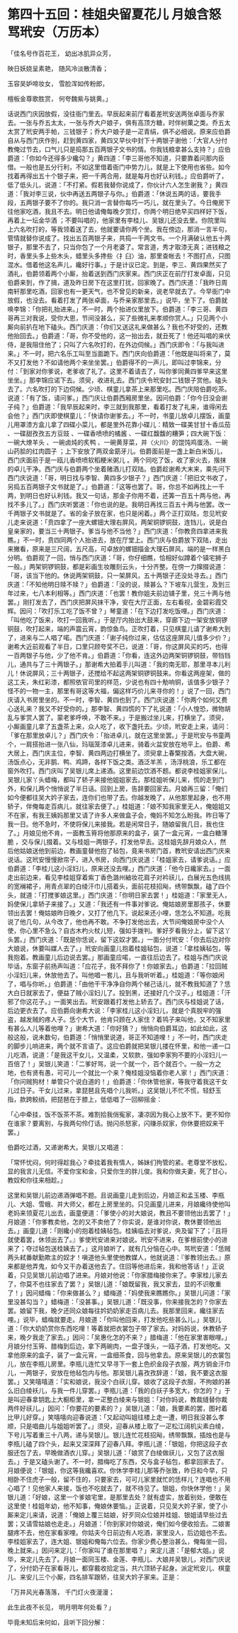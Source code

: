 第四十五回：桂姐央留夏花儿 月娘含怒骂玳安（万历本）
=

「佳名号作百花王， 幼出冰肌异众芳，

映日妖娆呈素艳， 随风冷淡散清香；

玉容吴妒啼妆女， 雪脸浑如传粉郎，

檀板金尊歌胜赏， 何夸魏紫与姚黄。」

话说西门庆因放假，没往衙门里去。早辰起来前厅看着差玳安送两张卓面与乔家去。一张与乔五太太，一张与乔大户娘子，俱有高顶方糖，时伴树菓之类。乔五太太赏了玳安两手帕，三钱银子；乔大户娘子是一疋青绢，俱不必细说。原来应伯爵自从与西门庆作别，赶到黄四家，黄四又早伙中封下十两银子谢他：「大官人分付教俺过节去，口气儿只是捣那五百两银子文书的情。你我钱粮拿甚么支持？」应伯爵道：「你如今还得多少纔勾？」黄四道：「李三哥他不知道，只要靠着问那内臣借。一般也是五分行利，不如这里借着衙门中势力儿，就是上下使用也省些。如今找着再得出五十个银子来，把一千两合用，就是每月也好认利钱。」应伯爵听了，低了低头儿，说道：「不打紧。假若我替你说成了，你伙计六人怎生谢我？」黄四道：「我对李三说，伙中再送五两银子与你。」伯爵道：「休说五两的话，要我手段，五两银子要不了你的。我只消一言替你每巧一巧儿，就在里头了。今日俺房下往他家吃酒，我且不去。明日他请俺每晚夕赏灯，你两个明日绝早买四样好下饭，再着上一坛金华酒 ；不要叫唱的，他家里有李桂儿、吴银儿还没去里。你院里叫上六名吹打的，等我领着送了去，他就要请你两个坐。我在傍边，那消一言半句，管情就替你说成了。找出五百两银子来，共捣一千两文书。一个月满破认他五十两银子，那里不去了，只当你包了一个月老婆了。常言道，秀才取漆无真；进钱粮之时，香里头多上些木头，蜡里头多搀些〈扌臼〉油，那里查帐去！不图打点，只图混水。借着他这名声儿，纔好行事。」于是计议已定。到是，李三、黄四果然买了酒礼，伯爵领着两个小厮，抬着送到西门庆家来。西门庆正在前厅打发卓面，只见伯爵来到，作了揖，道及昨日房下在这里打扰，回家晚了。西门庆道：「我昨日周南轩那里吃酒，回家也有一更天气，也不曾见的新亲，说老早就去了。今早衙门中放假，也没去。看着打发了两张卓面，与乔亲家那里去。」说毕，坐下了。伯爵就唤李锦：「你把礼抬进来。」不一时，两个抬进仪里放下。伯爵道：「李三哥、黄四哥再三对我说，受你大恩，节间没甚么，买了些微礼来孝顺你赏人。」只见两个小厮向前扒在地下磕头。西门庆道：「你们又送这礼来做甚么？我也不好受的，还教他抬回去。」伯爵道：「哥，你不受他的，这一抬出去，就丑死了！他还叫唱的来伏侍，是我阻住他了；只叫了六名吹打的，在外边伺候。」西门庆即令：「与我叫进来。」不一时，把六名乐工叫至当面跪下。西门庆向伯爵道：「他既是叫将来了，莫不又打发他？不如请他两个来坐坐罢。」伯爵得不的一声儿，即叫过李锦来，分付：「到家对你爹说，老爹收了礼了。这里不着请去了，叫你爹同黄四爹早来这里坐坐。」那李锦应诺下去。须臾，收进礼去。西门庆令玳安封二钱银子赏他。磕头去了。六名吹打的下边伺候。少顷、棋童儿拿茶上来那里吃。西门庆陪伯爵吃茶。说道：「有了饭，请问爹。」西门庆让伯爵西厢房里坐。因问伯爵：「你今日没会谢子纯？」伯爵道：「我早辰起来时，李三就到我那里，看着打发了礼来，谁得闲去会他？」西门庆即使棋童儿：「快请你谢爹去。」不一时，书童儿放卓儿摆饭，画童儿用罩漆方盒儿拿了四碟小菜儿，都是里外花靠小碟儿：精致一碟美甘甘十香瓜茄 、一碟甜孜孜五方豆豉 、一碟香喷喷的橘酱 、一碟红馥馥的糟笋；四大碗下饭：一碗大燎羊头 、一碗卤炖的炙鸭 、一碗黄芽菜，并〈火川〉的馄饨鸡蛋汤、一碗山药脍的红肉圆子 ；上下安放了两双金筯牙儿。伯爵面前是一盏上新白米饭儿，西门庆面前于是一瓯儿香喷喷软稻粳米粥儿 。两个同吃了饭，收了家火去，揩抹的卓儿干净。西门庆与伯爵两个坐着赌酒儿打双陆。伯爵趁谢希大末来，乘先问下西门庆说道：「哥，明日找与李智、黄四多少银子？」西门庆道：「把旧文书收了，另捣五百两银子文书就是了。」伯爵道：「这等也罢了。哥，你总不如再找上一千两，到明日也好认利钱。我又一句话，那金子你用不着，还筭一百五十两与他，再找不多儿了。」西门庆听罢道：「你也说的是。我明日再找三百五十两与他罢。改一千两银子文书就是了。省的金子放在家，也只是闲着。」两个正打双陆，忽见玳安儿走来说道：「贲四拿了一座大螺钿大理右屏风，两架铜锣铜鼓，连铛儿，说是白皇亲家的，要当三十两银子。爹当与他不当他？」西门庆道：「你教贲四拿进来我瞧。」不一时，贲四同两个人抬进去，放在厅堂上。西门庆与伯爵放下双陆，走出来撇看，原来是三尺阔，五尺高，可卓放的螺钿描金大理石屏风，端的是一样黑白分明。伯爵观了一回，悄与西门庆道：「哥，你仔细瞧，恰相好似蹲着个镇宅狮子一般。」两架铜锣铜鼓，都是彩画生妆雕刻云头，十分齐整。在傍一力撺掇说道：「哥，该当下他的。休说两架铜鼓，只一架屏风，五十两银子还没处寻去。」西门庆道：「不知他明日赎不赎？」伯爵道：「没的说，赎甚么？下坡车儿营生，及到三年过来，七八本利相等。」西门庆道：「也罢！教你姐夫前边铺子里，兑三十两与他罢。」刚打发去了，西门庆把屏风抹干净，安在大厅正面，左右看视，金碧彩霞交辉。因问：「吹打乐工吃了饭不曾？」琴童道：「在下边打发吃饭哩。」西门庆道：「叫他吃了饭来，吹打一回我听。」于是厅内抬出大鼓来，穿廊下边一架安放铜锣铜鼓，吹打起来，端的声震云宵，韵惊鱼鸟。正吹打着，只见棋童儿请了谢希大到了，进来与二人唱了喏。西门庆道：「谢子纯你过来，估估这座屏风儿值多少价？」谢希大近前观看了半日，口里只顾夸奖不已，说道：「哥，你这屏风买的巧，也得一百两银子与他，少了他不肯。」伯爵道：「你看，连这外边两架铜锣铜鼓，带铛铛儿，通共与了三十两银子。」那谢希大拍着手儿叫道：「我的南无耶，那里寻本儿利儿！休说屏风；三十两银子，还搅给不起这两架铜锣铜鼓来。你看这两座架，做的这工夫，朱红彩漆，都照依官司里的样范，少说也有四十觔响铜，该值多少银子？怪不的一物一主，那里有哥这等大福，偏这样巧价儿来寻你的！」说了一回，西门庆请入书房里坐的。不一时，李智、黄四也到了。西门庆说道：「你两个如何又费心送礼来？我又不好受你的。」那李智、黄四慌的下了礼说道：「小人惶恐，微物胡乱与爹赏人罢了。蒙老爹呼唤，不敢不来。」于是搬过坐儿来，打横坐了。须臾，小厮画童儿拿了五盏茶上来，众人吃了，收下盏托去。少顷，玳安走上来，请问：「爹在那里放卓儿？」西门庆令：「抬进卓儿，就在这里坐罢。」于是玳安与书童两个，一肩搭抬进一张八仙，玛瑙笼漆卓儿进来，骑着火盆安放在地平上。伯爵、希大居上，西门庆主位，李智、黄四两边打横坐了。须臾拿上春檠按酒，大盘大碗，汤饭点心，无非鹅、鸭、鸡蹄，各样下饭之类。酒泛羊羔 ，汤浮桃浪，乐工都在窗外吹打。西门庆叫了吴银儿席上递酒。这里前边饮酒不题。都说李桂姐家保儿，吴银儿家丫头蜡梅，都叫了轿子来接他姐姐家去。那桂姐听保儿来，慌的走到门外，和保儿两个悄悄说了半日话。回到上房，告辞要回家去。月娘再三留：「俺们如今便都往吴大妗子家去，连你们也带了去。你越发晚了，从他那里起身，也不用轿子，伴俺每走百病儿，就往家去便了。」桂姐道：「娘不知我家里无人，俺姐姐又不在家，有我王姨妈那里又请了许多人来做盒子会，俺妈不知怎么盼我。昨日等了我一日。他不急时，不使将保儿来接我。若是闲常日子，随娘留我几日，我也住了。」月娘见他不肯，一面教玉筲将他那原来的盒子，装了一盒元宵，一盒白糖薄脆 ，交与保儿掇着。又与桂姐一两银子，打发他早去。这桂姐先辞月娘众人，然后他姑娘送他到前边，教画童替他抱了毡包，竟来书房门首，教玳安请出西门庆来说话。这玳安慢慢掀帘子，进入书房，向西门庆说道：「桂姐家去，请爹说话。」应伯爵道：「李桂儿这小淫妇儿，原来还没去哩。」西门庆道：「他今日纔家去。」一面走出前边来，看见李桂姐穿着紫丁香色潞州紬妆花肩子对衿祆儿，白展光五色线挑的宽襕裙子，用青点翠的白绫汗巾儿搭着头，面前花枝招飐，绣带飘飘，磕了四个头，就道：「打搅爹娘这里。」西门庆道：「你明日家去罢！」桂姐道：「家里无人，妈使保儿拿轿子来接了。」又道：「我还有一件事对爹说。俺姑娘房里那孩子，休要领出去罢！俺姑娘昨日晚夕，又打了他几下。说起来还小哩，恁怎么不知道。吃我说了他几句，从今改了，他也再不敢。不争打发他出去，大节间俺娘房中没个人使，你心里不急么？自古木杓火杖儿短，强如手拨判。爹好歹看我分上，留下这丫头罢。」西门庆道：「既是你恁说，留下这奴才罢。」一面分付玳安：「你去后边对你大娘说，休要叫媒人去了。」玳安向画童儿抱着桂姐毡包，说道：「拿桂姨毡包，等我抱着。教画童儿后边说去罢。」那画童应喏，一直往后边去了。桂姐与西门庆说毕话，东窗子前扬声叫道：「应花子，我不拜你了！你娘家去。」伯爵道：「拉回贼小淫妇儿来，休放他去了。叫他唱一套儿，且与我听听着。」桂姐道：「等你娘闲了，唱与你听。」伯爵道：「由他干干净净自你两个梯己话儿，就不教我知道了？恁大白日就家去了，便益了贼小淫妇儿了。投到黑，还接好几个汉子。」桂姐道：「汗邪了你这花子。」一面笑出去。玳安跟着打发他上轿去了。西门庆与桂姐说了话，后边更衣去了。应伯爵向谢希大说：「李家桂儿这小淫妇儿，就是个真脱牢的强盗，越发贼的疼人子。恁个大节，他肯只顾在人家住？着鸨子来叫他，又不知家里有甚么人儿等着他哩？」谢希大道：「你好猜？」悄悄向伯爵耳边，如此如此，这般这般，说未数句，伯爵道：「悄悄里说道，哥正不知道哩！」不一时，西门庆走的脚步儿响进来，两个就不言语了。这应伯爵就把吴银儿搂在怀里，和他一递一口儿吃酒，说道：「是我这干女儿，又温柔，又软款，强如李家狗不要的小淫妇儿一百倍了！」吴银儿笑道：「二爹好骂，说一个就一个，百个就百个。一般一方之地，也有贤有愚，可可儿一个就比一个来？俺桂姐没恼着你老人家！」西门庆道：「你问贼狗材！单管只个说白道的！」伯爵道：「你休管他家，等我守着我这干女儿过日子。干女儿过来，拿琵琶且先唱个儿我听。」这吴银儿不忙不慌，轻舒玉指，款跨鲛绡，把琵琶在于膝上，低低唱了一回柳摇金：

「心中牵挂，饭不饭茶不茶。难割拾我俏寃家，凄凉因为我心上放不下。更不知你在谁家？要离别，与我两句伶仃话。抛闪杀怒家，闪赚杀奴家，你休要把奴来干罢。」

伯爵吃过酒，又递谢希大。吴银儿又唱道：

「常怀忧闷，何时得趁我心？牵挂着我有情人，姊妹们拘管的紧。老尊堂不放松，显的我言儿无信。不爱你宝和金，只爱你生的胖儿俊。我和你做夫妻，死了甘心，教奴和你往来相趁。」

这里和吴银儿前边递酒弹唱不题。且说画童儿走到后边，月娘正和孟玉楼、李瓶儿、大姐、雪蛾、并大师父，都在上房里坐的。只见画童儿进来，月娘纔待使他叫老妈来领夏花儿出去，画童便道：「爹使小的对大娘说，教且不要领他出去罢了！」月娘道：「你爹教卖他，怎的又不卖他了？你实说，是谁对你说，教休要领他出去。」画童儿道：「刚纔小的抱着桂姨毡包。桂姨临去对爹说，央及留下了；『且将就使着罢，休领出去了。』爹使玳安进来对娘说。玳安不进来，在爹根前使小的进来了；夺过毡包送桂姨去了。」这月娘听了，就有几分恼在心中。骂玳安道：「恁贼两头弒番献勤欺主的奴才！嗔道他头里使他教媒人，他就说道：『爹教领出去。』原来都是他弄鬼，如今又干办着送他去了。住回等他进后来，我和他答话！」正说着，只见吴银儿前边唱了进来。月娘对他说：「你家腊梅接你来了。李家桂儿家去了，你莫不也往家去了罢？」吴银儿道：「娘既留我，我又家去，显的不识敬重了！」因问蜡梅：「你来做甚么？」蜡梅道：「妈使我来瞧瞧你。」吴银儿问道：「家里没甚勾当？」蜡梅道：「没甚事。」吴银儿道：「既没事，你来接我怎的？你家去罢。娘留下我，晚夕还同众娘每往妗奶奶家走百病儿去。我那里回来，纔往家去哩。」说毕，蜡梅就要走。月娘道：「你叫他回来，打发他吃些甚么儿。」吴银儿道：「你大奶奶赏你东西吃哩！等着就把衣裳包子带了家去。对妈妈说，休教轿子来，晚夕我走了家去。」因问：「吴惠化怎的不来？」腊梅道：「他在家里害眼哩。」月娘分付玉筲、腊梅到后边，拿下两碗肉，一盘子馒头，一瓯子酒，打发他吃。又拿他原来的盒子，装了一盒元宵，一盒细茶食，回与他拿去。原来吴银儿的衣裳包儿，放在李瓶儿房里。李瓶儿连忙又早寻下一套上色织金段子衣服，两方销金汗巾儿，一两银子，安放在他毡包内与他。那吴银儿喜孜孜辞道：「娘，我不要这衣服罢。」又笑嘻嘻道：「实和娘说，我没个白祆儿穿。娘收了这段子衣服，不拘娘的甚么旧白绫袄儿，与我一件儿穿罢。」李瓶儿道：「我的白祆子多宽大，你怎的？」于是叫迎春拿钥匙上大橱柜里，拿一疋整白绫来与银姐：「对你妈说，教裁缝替你裁两件好祆儿。」因问：「你要花的要素的？」吴银儿道：「娘，我要素的罢，图衬着比甲儿好穿。」笑嘻嘻向迎春说道：「又起动叫姐往楼上走一遭，明日我没甚么孝顺，只是唱曲儿与姐姐听罢了。」须臾，迎春从楼上取了一疋松江阔机尖素白绫，下号儿写着重三十八两，递与吴银儿。银儿连忙花枝招飐，绣带飘飘，插烛也是与李瓶儿磕了四个头，起来又深深拜了迎春八拜。李瓶儿道：「银姐，你把这段子衣服还包了去，早晚做酒衣儿穿。」吴银儿道：「娘赏了白绫做祆儿，又包了这衣服去。」于是又磕头谢了。不一时，腊梅吃了东西，交与盒子毡包，都拿回家去了。月娘便说：「银姐，你这等我纔喜欢。你休学李桂儿那等乔张致，昨日和今早，只相卧不住虎子一般，留不住的，只要家去，可可儿家里就忙的恁样儿？连唱也不用心唱了！见他家人来接，饭也不吃就去了，就不待见了。银姐，你快休学他！」吴银儿道：「好娘，这里一个爹娘宅里，是那里去处？就有虚实，放着别处，便敢在这里使！桂姐年幼，他不知事，俺娘休要恼。」正说着，只见吴大妗子家，使了小厮来定儿来请，说道：「俺娘上覆三姑娘，好歹同众位娘并桂姐、银姐请早些过去罢；又请雪姑娘也走走。」月娘道：「你到家对你娘说，俺们如今便收拾去。二娘害腿疼不去，他在家看家哩。你姑夫今日前边有人吃酒，家里没人，后边姐也不去。李桂姐家去了，连大姐、银姐和俺每六位去。你家少费心整治甚么，俺每坐一回，晚上就来。」因问来定儿：「你家叫了谁在那里唱？」来定儿道：「是郁大姐。」说毕，来定儿先去了。月娘一面同玉楼、金莲、李瓶儿、大娘并吴银儿，对西门庆说了，分付奶子在家看哥儿，都穿戴收拾定当，共六顶轿子起身。派定玳安儿、棋童儿、来安儿三个小厮，四名排军跟轿，往吴大妗子家来。正是：

「万井风光春落落， 千门灯火夜漫漫；

此生此夜不长见， 明月明年何处看？」

毕竟未知后来何如，且听下回分解：
